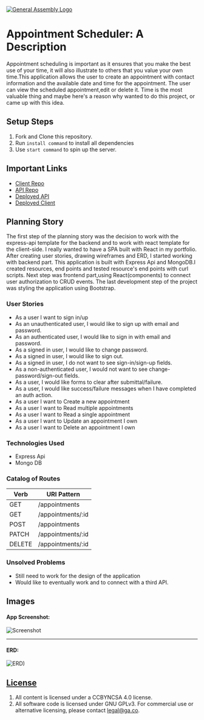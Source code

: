 [![General Assembly Logo](https://camo.githubusercontent.com/1a91b05b8f4d44b5bbfb83abac2b0996d8e26c92/687474703a2f2f692e696d6775722e636f6d2f6b6538555354712e706e67)](https://generalassemb.ly/education/web-development-immersive)

# Appointment Scheduler: A Description

 Appointment scheduling is important as it ensures that you make the best use of your time, it will also illustrate to others that you value your own time.This application allows the user to create an appointment with contact information and the available date and time for the appointment. The user can view the scheduled appointment,edit or delete it. Time is the most valuable thing and maybe here's a reason why wanted to do this project, or came up with this idea.


## Setup Steps

1.  Fork and Clone this repository.
1.  Run `install command` to install all dependencies
1.  Use `start command` to spin up the server.

## Important Links

-   [Client Repo](https://github.com/EraAdem/appointment-scheduler-client)
-   [API Repo](https://github.com/EraAdem/appointment-scheduler-api)
-   [Deployed API](https://boiling-mesa-32189.herokuapp.com)
-   [Deployed Client](https://github.com/EraAdem/appointment-scheduler-client)

## Planning Story

The first step of the planning story was the decision to work with the express-api template
for the backend and to work with react template for the client-side. I really wanted to have a SPA  built with React in my portfolio.  After creating user stories, drawing wireframes and ERD, I started working with backend part. This application is built with Express Api and MongoDB.I created resources, end points and tested  resource's end points with curl scripts. Next step was frontend part,using React(components) to connect user authorization to CRUD events. The last development step of the project was styling the application using Bootstrap.

### User Stories

-   As a user I want to sign in/up
-   As an unauthenticated user, I would like to sign up with email and password.
-   As an authenticated user, I would like to sign in with email and password.
-   As a signed in user, I would like to change password.
-   As a signed in user, I would like to sign out.
-   As a signed in user, I do not want to see sign-in/sign-up fields.
-   As a non-authenticated user, I would not want to see change-password/sign-out fields.
-   As a user, I would like forms to clear after submittal/failure.
-   As a user, I would like success/failure messages when I have completed an auth action.
-   As a user I want to Create a new appointment
-   As a user I want to Read multiple appointments
-   As a user I want to Read a single appointment
-   As a user I want to Update an appointment I own
-   As a user I want to Delete an appointment I own

### Technologies Used

-   Express Api
-   Mongo DB



### Catalog of Routes

Verb         |	URI Pattern
------------ | -------------
GET | /appointments
GET | /appointments/:id
POST | /appointments
PATCH | /appointments/:id
DELETE | /appointments/:id

### Unsolved Problems

-   Still need to work for the design of the application
-   Would like to eventually work and to connect with a third API.

## Images

#### App Screenshot:
![Screenshot](https://user-images.githubusercontent.com/54282250/70253453-3fe54000-1751-11ea-8072-29b877429ce1.png)


---

#### ERD:
![ERD)](https://user-images.githubusercontent.com/54282250/70258641-91de9380-175a-11ea-9517-bc85f504e60d.jpg)

## [License](LICENSE)

1.  All content is licensed under a CC­BY­NC­SA 4.0 license.
1.  All software code is licensed under GNU GPLv3. For commercial use or
    alternative licensing, please contact legal@ga.co.
